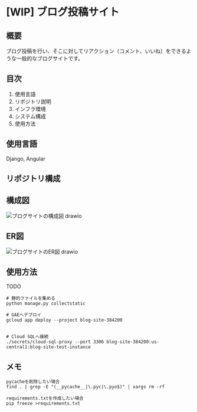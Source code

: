 # [WIP] ブログ投稿サイト

## 概要
ブログ投稿を行い、そこに対してリアクション（コメント、いいね）をできるような一般的なブログサイトです。

## 目次
1. 使用言語
2. リポジトリ説明
3. インフラ環境
4. システム構成
5. 使用方法

## 使用言語
Django, Angular

## リポジトリ構成

## 構成図
![ブログサイトの構成図 drawio](https://user-images.githubusercontent.com/64781052/230820033-67230c5e-f266-4ee6-b4a7-b4b17ce55f6d.png)

## ER図
![ブログサイトのER図 drawio](https://user-images.githubusercontent.com/64781052/230820058-356ab7e6-163f-4f19-888f-346203ee312d.png)

## 使用方法
TODO
```
# 静的ファイルを集める
python manage.py collectstatic

# GAEへデプロイ
gcloud app deploy --project blog-site-384200


# Cloud SQLへ接続
./secrets/cloud-sql-proxy --port 3306 blog-site-384200:us-central1:blog-site-test-instance
```

## メモ
```
pycacheを削除したい場合
find . | grep -E "(__pycache__|\.pyc|\.pyo$)" | xargs rm -rf

requirements.txtを作成したい場合
pip freeze >requirements.txt
```
